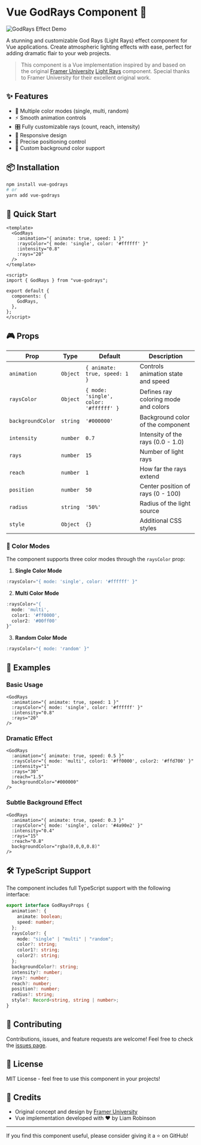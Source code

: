 # Vue GodRays Component 🌟

![GodRays Effect Demo](https://i.imgur.com/cBGQcKv.gif)

A stunning and customizable God Rays (Light Rays) effect component for Vue applications. Create atmospheric lighting effects with ease, perfect for adding dramatic flair to your web projects.

> This component is a Vue implementation inspired by and based on the original [Framer University](https://framer.university/) [Light Rays](https://framer.university/resources/light-rays-component-for-framer) component. Special thanks to Framer University for their excellent original work.

## ✨ Features

- 🎨 Multiple color modes (single, multi, random)
- ⚡ Smooth animation controls
- 🎛️ Fully customizable rays (count, reach, intensity)
- 📱 Responsive design
- 🎯 Precise positioning control
- 🎨 Custom background color support

## 📦 Installation

```bash
npm install vue-godrays
# or
yarn add vue-godrays
```

## 🚀 Quick Start

```vue
<template>
  <GodRays
    :animation="{ animate: true, speed: 1 }"
    :raysColor="{ mode: 'single', color: '#ffffff' }"
    :intensity="0.8"
    :rays="20"
  />
</template>

<script>
import { GodRays } from "vue-godrays";

export default {
  components: {
    GodRays,
  },
};
</script>
```

## 🎮 Props

| Prop              | Type     | Default                                | Description                          |
| ----------------- | -------- | -------------------------------------- | ------------------------------------ |
| `animation`       | `Object` | `{ animate: true, speed: 1 }`          | Controls animation state and speed   |
| `raysColor`       | `Object` | `{ mode: 'single', color: '#ffffff' }` | Defines ray coloring mode and colors |
| `backgroundColor` | `string` | `'#000000'`                            | Background color of the component    |
| `intensity`       | `number` | `0.7`                                  | Intensity of the rays (0.0 - 1.0)    |
| `rays`            | `number` | `15`                                   | Number of light rays                 |
| `reach`           | `number` | `1`                                    | How far the rays extend              |
| `position`        | `number` | `50`                                   | Center position of rays (0 - 100)    |
| `radius`          | `string` | `'50%'`                                | Radius of the light source           |
| `style`           | `Object` | `{}`                                   | Additional CSS styles                |

### 🎨 Color Modes

The component supports three color modes through the `raysColor` prop:

1. **Single Color Mode**

```javascript
:raysColor="{ mode: 'single', color: '#ffffff' }"
```

2. **Multi Color Mode**

```javascript
:raysColor="{
  mode: 'multi',
  color1: '#ff0000',
  color2: '#00ff00'
}"
```

3. **Random Color Mode**

```javascript
:raysColor="{ mode: 'random' }"
```

## 🎯 Examples

### Basic Usage

```vue
<GodRays
  :animation="{ animate: true, speed: 1 }"
  :raysColor="{ mode: 'single', color: '#ffffff' }"
  :intensity="0.8"
  :rays="20"
/>
```

### Dramatic Effect

```vue
<GodRays
  :animation="{ animate: true, speed: 0.5 }"
  :raysColor="{ mode: 'multi', color1: '#ff0000', color2: '#ffd700' }"
  :intensity="1"
  :rays="30"
  :reach="1.5"
  backgroundColor="#000000"
/>
```

### Subtle Background Effect

```vue
<GodRays
  :animation="{ animate: true, speed: 0.3 }"
  :raysColor="{ mode: 'single', color: '#4a90e2' }"
  :intensity="0.4"
  :rays="15"
  :reach="0.8"
  backgroundColor="rgba(0,0,0,0.8)"
/>
```

## 🛠️ TypeScript Support

The component includes full TypeScript support with the following interface:

```typescript
export interface GodRaysProps {
  animation?: {
    animate: boolean;
    speed: number;
  };
  raysColor?: {
    mode: "single" | "multi" | "random";
    color?: string;
    color1?: string;
    color2?: string;
  };
  backgroundColor?: string;
  intensity?: number;
  rays?: number;
  reach?: number;
  position?: number;
  radius?: string;
  style?: Record<string, string | number>;
}
```

## 🤝 Contributing

Contributions, issues, and feature requests are welcome! Feel free to check the [issues page](link-to-issues).

## 📝 License

MIT License - feel free to use this component in your projects!

## 🙏 Credits

- Original concept and design by [Framer University](https://framer.university/)
- Vue implementation developed with ❤️ by Liam Robinson

---

If you find this component useful, please consider giving it a ⭐️ on GitHub!
